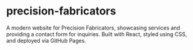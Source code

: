 # precision-fabricators
A modern website for Precision Fabricators, showcasing services and providing a contact form for inquiries. Built with React, styled using CSS, and deployed via GitHub Pages. 

